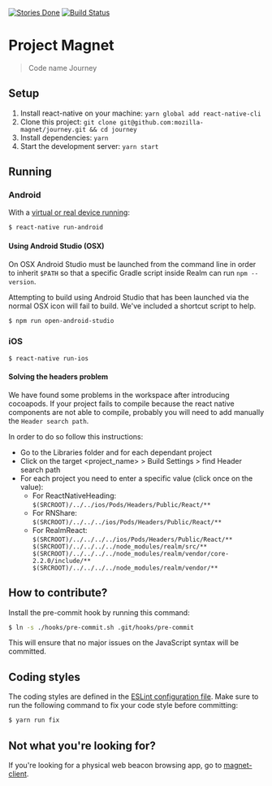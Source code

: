 [![Stories Done](https://badge.waffle.io/mozilla-magnet/journey.svg?label=done&title=Done)](http://waffle.io/mozilla-magnet/magnet)
[![Build Status](https://travis-ci.org/mozilla-magnet/journey.svg?branch=master)](https://travis-ci.org/mozilla-magnet/journey)

# Project Magnet

> Code name Journey

## Setup

1. Install react-native on your machine: `yarn global add react-native-cli`
2. Clone this project: `git clone git@github.com:mozilla-magnet/journey.git && cd journey`
3. Install dependencies: `yarn`
4. Start the development server: `yarn start`

## Running

### Android

With a [virtual or real device running](https://facebook.github.io/react-native/releases/0.40/docs/getting-started.html):
```bash
$ react-native run-android
```

#### Using Android Studio (OSX)

On OSX Android Studio must be launched from the command line in order to inherit `$PATH` so that a specific Gradle script inside Realm can run `npm --version`.

Attempting to build using Android Studio that has been launched via the normal OSX icon will fail to build. We've included a shortcut script to help.

```bash
$ npm run open-android-studio
```

### iOS

```bash
$ react-native run-ios
```

#### Solving the headers problem
We have found some problems in the workspace after introducing cocoapods. If your project fails to compile because the react native components are not able to compile, probably you will need to add manually the `Header search path`.

In order to do so follow this instructions:
- Go to the Libraries folder and for each dependant project
- Click on the target <project_name> > Build Settings > find Header search path
- For each project you need to enter a specific value (click once on the value):
  - For ReactNativeHeading: ```$(SRCROOT)/../../ios/Pods/Headers/Public/React/**```
  - For RNShare: ```$(SRCROOT)/../../../ios/Pods/Headers/Public/React/**```
  - For RealmReact: ```$(SRCROOT)/../../../../ios/Pods/Headers/Public/React/** $(SRCROOT)/../../../../node_modules/realm/src/** $(SRCROOT)/../../../../node_modules/realm/vendor/core-2.2.0/include/** $(SRCROOT)/../../../../node_modules/realm/vendor/**```


## How to contribute?

Install the pre-commit hook by running this command:
```bash
$ ln -s ./hooks/pre-commit.sh .git/hooks/pre-commit
```

This will ensure that no major issues on the JavaScript syntax will be committed.

## Coding styles

The coding styles are defined in the [ESLint configuration file](https://github.com/mozilla-magnet/journey/blob/master/.eslintrc.js).
Make sure to run the following command to fix your code style before committing:
```bash
$ yarn run fix
```

## Not what you're looking for?

If you're looking for a physical web beacon browsing app, go to [magnet-client](https://github.com/mozilla-magnet/magnet-client).
